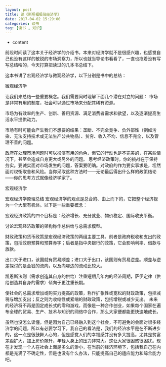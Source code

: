 ```yaml
---
layout: post
title: 读《斯坦福极简经济学》
date: 2017-04-02 15:29:00
categories: 读书
tag: [读书 , 知识]
---
```



* content


前段时间读了这本关于经济学的介绍书，本来对经济学就不是很感兴趣，也感觉自己也没有这样的敏锐的市场洞察力，所以也就当导论书看看了，一直也拖着没有写写总结啥的，今天打算把读过的几本书总结下。

这本书讲了宏观经济学与微观经济学，以下分别是书中的总结：

微观经济学

>

让我们来总结一些重要概念。我们需要同时理解下面几个潜在对立的问题：
市场是非常有用的制度，社会可以通过市场来分配其稀有资源。

市场为有效率的生产、创新、善用资源、满足消费者需求和欲望，以及逐渐提高生活水平提供动力。 

市场有时可能会产生我们不想要的结果：垄断、不完全竞争、负外部性（例如污染、无法支持技术或无法生产公共物品）、贫穷、收入不均、信息不完全，以及管理不善的问题。 

政府在处理市场问题时可以扮演有用的角色，但它的行动也是不完美的，在某些情况下，甚至会造成自身更大或另外的问题。 思考经济政策时，你的挑战在于保持务实。要诚实面对市场发生的问题，答案要明确。对政府的作为要实事求是，坦然面对权衡取舍和风险。当你采取这种方法时——无论最后得出什么样的政策结论——你的思考方式就像经济学家了。

宏观经济学

>

宏观经济学原理总结 宏观经济学的观点是总合的、由上而下的，它把整个经济视为一个大型有机体。以下是一些重要概念： 

宏观经济政策的四个目标是：经济增长、充分就业、物价稳定、国际收支平衡。

讨论宏观经济政策的架构称作总供给与总需求模型。 

财政政策和货币政策是宏观经济政策的两组主要工具。前者是政府税收和支出的政策，包括政府预算和预算赤字；后者是指中央银行的政策，它会影响利率、借款与放款。 

出口大于进口，该国就有贸易顺差；进口大于出口，该国则有贸易逆差。顺差与逆差探讨的是金钱的流向，以及向哪边的流动比较大。

 凯恩斯法则（需求创造其自身的供给）注重短期几年内的经济周期，萨伊定律（供给创造其自身的需求）倾向于更注重长期。 

使社会的总需求增加或购买力提高的政策，称作扩张性或宽松的财政政策，包括减税与增加支出；反之则为收缩性或紧缩的财政政策，包括增税或减少支出。 未来的经济将不再是固定成长式的零和游戏，而像是一种合作创业，如果每个国家在遍布全球的贸易、生产、技术与知识的网络中合作，那么大家便都能更快速地成长。


虽然也没怎么读懂，但是因为自己已经融入到这个社会，不可避免的会面对很多经济学的问题，所以有必要学习下。我自己的看法是，我们的经济水平是在不断进步的，这一点是很鼓舞人心的，但是感觉人们的幸福感并没有多大提高，尤其是贫富差距扩大，加上房价飙升，年轻人身上的压力非常大。这让大家很困惑很困扰。现在才发现一个人在社会上面是多么的渺小，在当前的经济环境下，包括我自己在内都是充满了不确定性，但是也没有什么办法，只能提高自己的适应能力和综合能力吧。






